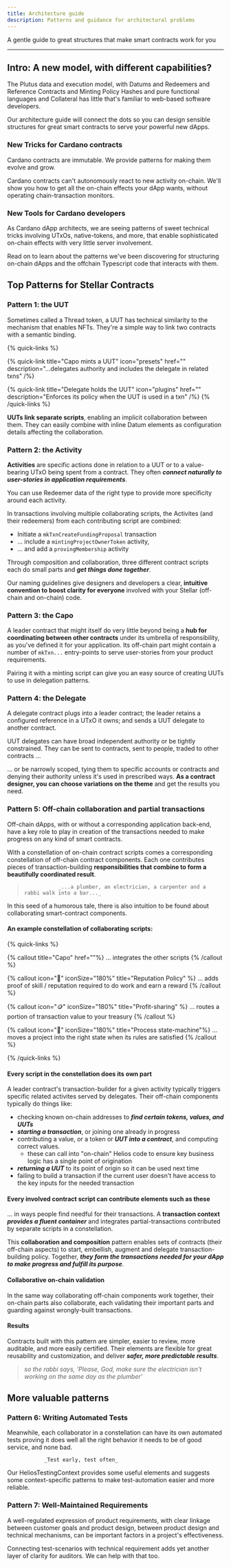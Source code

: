 ```yaml
---
title: Architecture guide
description: Patterns and guidance for architectural problems
---
```


A gentle guide to great structures that make smart contracts work for you

---

## Intro: A new model, with different capabilities?

The Plutus data and execution model, with Datums and Redeemers and Reference Contracts and Minting Policy Hashes and pure functional languages and Collateral has little that's familiar to web-based software developers.

Our architecture guide will connect the dots so you can design sensible structures for great smart contracts to serve your powerful new dApps.

### New Tricks for Cardano contracts

Cardano contracts are immutable.  We provide patterns for making them evolve and grow.

Cardano contracts can't autonomously react to new activity on-chain.  We'll show you how to get all the on-chain effects your dApp wants, without operating chain-transaction monitors.

###  New Tools for Cardano developers

As Cardano dApp architects, we are seeing patterns of sweet technical tricks involving UTxOs, native-tokens, and more, that enable sophisticated on-chain effects with very little server involvement.

Read on to learn about the patterns we've been discovering for structuring on-chain dApps and the offchain Typescript code that interacts with them.

## Top Patterns for Stellar Contracts

###  Pattern 1: the UUT

Sometimes called a Thread token, a UUT has technical similarity to the mechanism that enables NFTs.  They're  a simple way to link two contracts with a semantic binding.  

{% quick-links %}

{% quick-link title="Capo mints a UUT" icon="presets" href="" description="...delegates authority and includes the delegate in related txns" /%}

{% quick-link title="Delegate holds the UUT" icon="plugins" href="" description="Enforces its policy when the UUT is used in a txn" /%}
{% /quick-links %}


**UUTs link separate scripts**, enabling an implicit collaboration between them.  They can easily combine with inline Datum elements as configuration details affecting the collaboration.

### Pattern 2: the Activity

**Activities** are specific actions done in relation to a UUT or to a value-bearing UTxO being spent from a contract.  They often ***connect naturally to user-stories in application requirements***.

You can use Redeemer data of the right type to provide more specificity around each activity.

In transactions involving multiple collaborating scripts, the Activites (and their redeemers) from each contributing script are combined: 

  * Initiate a `mkTxnCreateFundingProposal` transaction
  * ... include a `mintingProjectOwnerToken` activity, 
  * ... and add a `provingMembership` activity 
  
Through composition and collaboration, three different contract scripts each do small parts and ***get things done together***.

Our naming guidelines give designers and developers a clear, **intuitive convention to boost clarity for everyone** involved with your Stellar (off-chain and on-chain) code.

### Pattern 3: the Capo

A leader contract that might itself do very little beyond being a **hub for coordinating between other contracts** under its umbrella of responsibility, as you've defined it for your application.  Its off-chain part might contain a number of `mkTxn...` entry-points to serve user-stories from your product requirements.

Pairing it with a minting script can give you an easy source of creating UUTs to use in delegation patterns.

### Pattern 4: the Delegate

A delegate contract plugs into a leader contract; the leader retains a configured reference in a UTxO it owns; and sends a UUT delegate to another contract.  

UUT delegates can have broad independent authority or be tightly constrained.  They can be sent to contracts, sent to people, traded to other contracts ...

... or be narrowly scoped, tying them to specific accounts or contracts and denying their authority unless it's used in prescribed ways.  **As a contract designer, you can choose variations on the theme** and get the results you need.

### Pattern 5: Off-chain collaboration and partial transactions

Off-chain dApps, with or without a corresponding application back-end, have a key role to play in creation of the transactions needed to make progress on any kind of smart contracts.

With a constellation of on-chain contract scripts comes a corresponding constellation of off-chain contract components.  Each one contributes pieces of transaction-building **responsibilities that combine to form a beautifully coordinated result**.  

>                _...a plumber, an electrician, a carpenter and a rabbi walk into a bar..._

In this seed of a humorous tale, there is also intuition to be found about collaborating smart-contract components.

#### An example constellation of collaborating scripts:
{% quick-links %}

{% callout title="Capo"  href=""%}
... integrates the other scripts
{% /callout %}

{% callout icon="📜" iconSize="180%"  title="Reputation Policy" %}
     ... adds proof of skill / reputation required to do work and earn a reward
{% /callout %}

{% callout icon="🪙" iconSize="180%" title="Profit-sharing"  %}
... routes a portion of transaction value to your treasury
{% /callout %}

{% callout icon="📔" iconSize="180%" title="Process state-machine"%}
... moves a project into the right state when its rules are satisfied
{% /callout %}

{% /quick-links %}

#### Every script in the constellation does its own part

A leader contract's transaction-builder for a given activity typically triggers specific related activites served by delegates.  Their off-chain components typically do things like:

  * checking known on-chain addresses to ***find certain tokens, values, and UUTs***
  * ***starting a transaction***, or joining one already in progress
  * contributing a value, or a token or ***UUT into a contract***, and computing correct values.
    - these can call into "on-chain" Helios code to ensure key business logic has a single point of origination
  * ***returning a UUT*** to its point of origin so it can be used next time
  * failing to build a transaction if the current user doesn't have access to the key inputs for the needed transaction

#### Every involved contract script can contribute elements such as these

... in ways people find needful for their transactions.  A **transaction context** ***provides a fluent container*** and integrates partial-transactions contributed by separate scripts in a constellation. 

This **collaboration and composition** pattern enables sets of contracts (their off-chain aspects) to start, embellish, augment and delegate transaction-building policy.  Together, ***they form the transactions  needed for your dApp to make progress and fulfill its purpose***.

#### Collaborative on-chain validation

In the same way collaborating off-chain components work together, their on-chain parts also collaborate, each validating their important parts and guarding against wrongly-built transactions.

#### Results

Contracts built with this pattern are simpler, easier to review, more auditable, and more easily certified.  Their elements are flexible for great reusability and customization, and deliver ***safer, more predictable results***.

>   _so the rabbi says, 'Please, God, make sure the electrician isn't working on the same day as the plumber'_

## More valuable patterns

### Pattern 6: Writing Automated Tests

Meanwhile, each collaborator in a constellation can have its own automated tests proving it does well all the right behavior it needs to be of good service, and none bad.

                _Test early, test often_

Our HeliosTestingContext provides some useful elements and suggests some context-specific patterns to make test-automation easier and more reliable.

### Pattern 7: Well-Maintained Requirements

A well-regulated expression of product requirements, with clear linkage between customer goals and product design, between product design and technical mechanisms, can be important factors in a project's effectiveness.

Connecting test-scenarios with technical requirement adds yet another layer of clarity for auditors.  We can help with that too.

